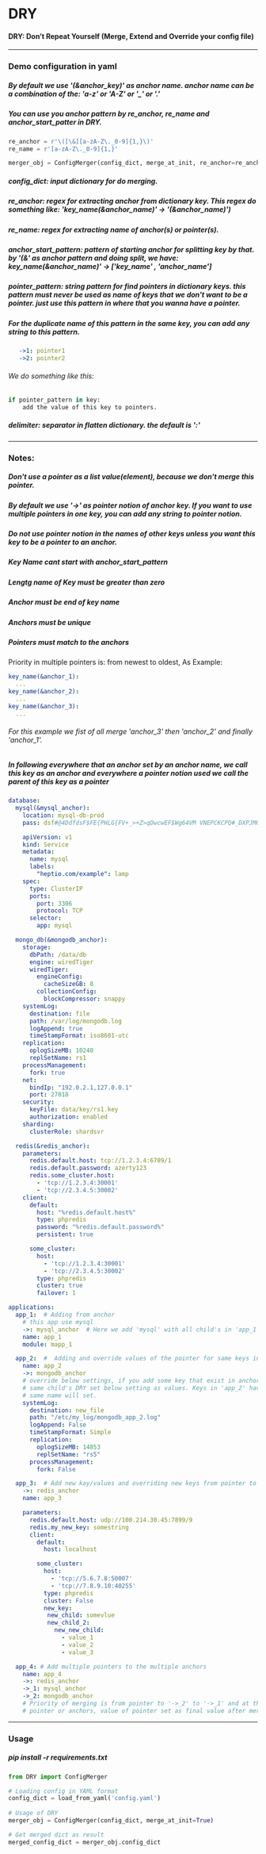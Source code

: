 # DRY
  #### DRY: Don’t Repeat Yourself (Merge, Extend and Override your config file)

---
### Demo configuration in yaml
##### By default we use '(&anchor_key)' as anchor name. anchor name can be a combination of the: 'a-z' or 'A-Z' or '_' or '.'
##### You can use you anchor pattern by re_anchor, re_name and anchor_start_patter in DRY.
```python
re_anchor = r'\([\&][a-zA-Z\._0-9]{1,}\)'
re_name = r'[a-zA-Z\._0-9]{1,}'

merger_obj = ConfigMerger(config_dict, merge_at_init, re_anchor=re_anchor, re_name=re_name, anchor_start_pattern='(&', pointer_pattern='->', delimiter=':')
```
##### config_dict: input dictionary for do merging.

##### re_anchor: regex for extracting anchor from dictionary key. This regex do something like: 'key_name(&anchor_name)' -> '(&anchor_name)')

##### re_name: regex for extracting name of anchor(s) or pointer(s).

##### anchor_start_pattern: pattern of starting anchor for splitting key by that. by '(&' as anchor pattern and doing split, we have: key_name(&anchor_name)' -> ['key_name' , 'anchor_name']

##### pointer_pattern: string pattern for find pointers in dictionary keys. this pattern must never be used as name of keys that we don't want to be a pointer. just use this pattern in where that you wanna have a pointer.
##### For the duplicate name of this pattern in the same key, you can add any string to this pattern.
```yaml
   ->1: pointer1
   ->2: pointer2
```
###### We do something like this:
```python
if pointer_pattern in key:
    add the value of this key to pointers.
```
##### delimiter: separator in flatten dictionary. the default is ':'
---
### Notes:
##### Don't use a pointer as a list value(element), because we don't merge this pointer.

##### By default we use '->' as pointer notion of anchor key. If you want to use multiple pointers in one key, you can add any string to pointer notion.

##### Do not use pointer notion in the names of other keys unless you want this key to be a pointer to an anchor.
##### Key Name cant start with anchor_start_pattern

##### Lengtg name of Key must be greater than zero
##### Anchor must be end of key name

##### Anchors must be unique

##### Pointers must match to the anchors

Priority in multiple pointers is: from newest to oldest, As Example:
```yaml
key_name(&anchor_1):
  ...
key_name(&anchor_2):
  ...
key_name(&anchor_3):
  ...
```
###### For this example we fist of all merge 'anchor_3' then 'anchor_2' and finally 'anchor_1'.

##### In following everywhere that an anchor set by an anchor name, we call this key as an anchor and everywhere a pointer notion used we call the parent of this key as a pointer
```yaml
database:
  mysql(&mysql_anchor):
    location: mysql-db-prod
    pass: dsf#@4DdfdsF$FE{PHLG{FV+_>+Z>qDwcwEF$Wg64VM VNEPCKCPQ#_DXPJMQ#M

    apiVersion: v1
    kind: Service
    metadata:
      name: mysql
      labels:
        "heptio.com/example": lamp
    spec:
      type: ClusterIP
      ports:
        port: 3306
        protocol: TCP
      selector:
        app: mysql

  mongo_db(&mongodb_anchor):
    storage:
      dbPath: /data/db
      engine: wiredTiger
      wiredTiger:
        engineConfig:
          cacheSizeGB: 8
        collectionConfig:
          blockCompressor: snappy
    systemLog:
      destination: file
      path: /var/log/mongodb.log
      logAppend: true
      timeStampFormat: iso8601-utc
    replication:
      oplogSizeMB: 10240
      replSetName: rs1
    processManagement:
      fork: true
    net:
      bindIp: "192.0.2.1,127.0.0.1"
      port: 27018
    security:
      keyFile: data/key/rs1.key
      authorization: enabled
    sharding:
      clusterRole: shardsvr

  redis(&redis_anchor):
    parameters:
      redis.default.host: tcp://1.2.3.4:6789/1
      redis.default.password: azerty123
      redis.some_cluster.host:
        - 'tcp://1.2.3.4:30001'
        - 'tcp://2.3.4.5:30002'
    client:
      default:
        host: "%redis.default.host%"
        type: phpredis
        password: "%redis.default.password%"
        persistent: true

      some_cluster:
        host:
          - 'tcp://1.2.3.4:30001'
          - 'tcp://2.3.4.5:30002'
        type: phpredis
        cluster: true
        failover: 1

applications:
  app_1:  # Adding from anchor
    # this app use mysql
    ->: mysql_anchor  # Here we add 'mysql' with all child's in 'app_1'
    name: app_1
    module: mapp_1

  app_2:  #  Adding and override values of the pointer for same keys in an anchor
    name: app_2
    ->: mongodb_anchor
    # override below settings, if you add some key that exist in anchor DRY first add anchor child's then merge for same keys. If same key have
    # same child's DRY set below setting as values. Keys in 'app_2' have fisrt priority in merging, that's mean value of 'app_2' keys with
    # same name will set.
    systemLog:
      destination: new_file
      path: "/etc/my_log/mongodb_app_2.log"
      logAppend: False
      timeStampFormat: Simple
      replication:
        oplogSizeMB: 14853
        replSetName: "rs5"
      processManagement:
        fork: False

  app_3:  # Add new kay/values and overriding new keys from pointer to the anchor
    ->: redis_anchor
    name: app_3

    parameters:
      redis.default.host: udp://100.214.30.45:7899/9
      redis.my_new_key: somestring
      client:
        default:
          host: localhost

        some_cluster:
          host:
            - 'tcp://5.6.7.8:50007'
            - 'tcp://7.8.9.10:40255'
          type: phpredis
          cluster: False
          new_key:
           new_child: somevlue
           new_child_2:
             new_new_child:
               - value_1
               - value_2
               - value_3

  app_4: # Add multiple pointers to the multiple anchors
    name: app_4
    ->: redis_anchor
    ->_1: mysql_anchor
    ->_2: mongodb_anchor
    # Priority of merging is from pointer to '->_2' to '->_1' and at the edn: '->'. This priority means if same key exist in this
    # pointer or anchors, value of pointer set as final value after merging, then '->-2'  to '->_1' to '->'
```
---
### Usage

##### pip install -r requirements.txt

```python
from DRY import ConfigMerger

# Loading config in YAML format
config_dict = load_from_yaml('config.yaml')
    
# Usage of DRY
merger_obj = ConfigMerger(config_dict, merge_at_init=True)

# Get merged dict as result
merged_config_dict = merger_obj.config_dict
```
    
